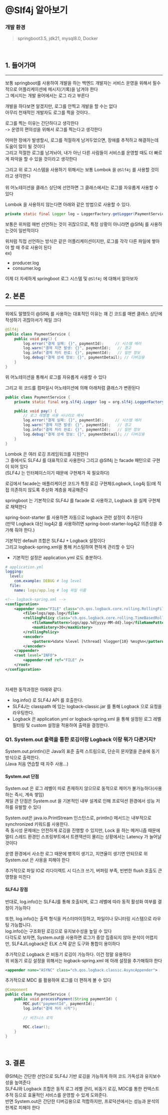 # @Slf4j 알아보기

### 개발 환경
> springboot3.5, jdk21, mysql8.0, Docker

<br>

## 1. 들어가며
<hr>
보통 springboot를 사용하여 개발을 하는 백엔드 개발자는 서비스 운영을 위해서 필수적으로 어플리케이션에 메시지(기록)을 남겨야 한다 <br>
그 메시지는 개발 용어에서는 로그 라고 부른다 <br>

개발을 하다보면 알겠지만, 로그를 안찍고 개발을 할 수는 없다 <br>
아무리 천재적인 개발자도 로그를 찍을 것이다.. <br>

로그를 찍는 이유는 간단하다고 생각한다 <br>
-> 운영의 편의성을 위해서 로그를 찍는다고 생각한다 <br>

어떠한 장애가 발생할시, 로그를 적절하게 남겨두었으면, 장애를 추적하고 해결하는데 도움이 많이 될 것이다 <br>
그리고 적절한 로그를 남겨놔야, 내가 아닌 다른 사람들이 서비스를 운영할 때도 더 빠르게 파악을 할 수 있을 것이라고 생각한다 <br>

그리고 위 로그 시스템을 사용하기 위해서는 보통 Lombok 을 `@Slf4j` 를 사용할 것이라고 생각한다 <br>  
위 어노테이션을 클래스 상단에 선언하면 그 클래스에서는 로그를 자유롭게 사용할 수 있다 <br>

Lombok 을 사용하지 않는다면 아래와 같은 방법으로 사용할 수 있다.
```java
private static final Logger log = LoggerFactory.getLogger(PaymentService.class);
```

보통은 위처럼 매번 선언하는 것이 귀찮으므로, 특정 상황이 아니라면 @Slf4j 를 사용하는것이 일반적이다 <br>

위처럼 직접 선언하는 방식은 같은 어플리케이션이지만, 로그를 각각 다른 파일에 쌓아야 할 때 주로 사용이 된다 <br>
ex)
- producer.log
- consumer.log


이제 더 자세하게 springboot 로그 시스템 및 `@Slf4j` 에 대해서 알아보자 <br>


## 2. 본론
<hr>

위에도 말했듯이 @Slf4j 를 사용하는 대표적인 이유는 꽤 긴 코드를 매번 클래스 상단에 작성하기 귀찮아서가 제일 크다 <br>

```java
@Slf4j
public class PaymentService {
    public void pay() {
        log.error("결제 실패: {}", paymentId);     // 시스템 에러
        log.warn("결제 지연 발생: {}", paymentId);   // 경고
        log.info("결제 처리 완료: {}", paymentId);   // 일반 정보
        log.debug("결제 상세 정보: {}", paymentDetail); // 디버깅용
    }
}
```

위 어노테이션을 통해서 로그를 자유롭게 사용할 수 있다 <br>

그리고 위 코드를 컴파일시 어노테이션에 의해 아래처럼 클래스가 변환된다 <br>
```java
public class PaymentService {
    private static final org.slf4j.Logger log = org.slf4j.LoggerFactory.getLogger(PaymentService.class);

    public void pay() {
        // 로그 레벨별 사용 시나리오 예시
        log.error("결제 실패: {}", paymentId);     // 시스템 에러
        log.warn("결제 지연 발생: {}", paymentId);   // 경고
        log.info("결제 처리 완료: {}", paymentId);   // 일반 정보
        log.debug("결제 상세 정보: {}", paymentDetail); // 디버깅용
    }
}
```

Lombok 은 여러 로깅 프레임워크를 지원한다 <br>
그 중에서도 SLF4J 를 대표적으로 사용한다 그리고 @Slf4j 는 facade 패턴으로 구현이 되어 있다 <br>
(SLF4J 는 인터페이스이기 때문에 구현체가 꼭 필요하다) <br>

로깅에서 facade는 애플리케이션 코드가 특정 로깅 구현체(Logback, Log4j 등)에 직접 의존하지 않도록 추상화 계층을 제공해준다 <br>

springboot 는 기본적으로 SLF4J 를 facade 로 사용하고, Logback 을 실제 구현체로 채택한다 <br>

spring-boot-starter 를 사용하면 자동으로 logback 관련 설정이 추가된다 <br>
(만약 Logback 대신 log4j2 를 사용하려면 spring-boot-starter-log4j2 의존성을 추가해 줘야 한다.) <br>

기본적인 default 조합은 SLF4J + Logback 설정이다 <br>
그리고 logback-spring.xml을 통해 커스텀하여 편하게 관리할 수 있다 <br>
- 기본적인 설정은 application.yml 로도 충분하다.
```yaml
# application.yml
logging:
  level:
    com.example: DEBUG # log level
  file:
    name: logs/app.log # log 파일 이름
```
```xml
<!-- logback-spring.xml -->
<configuration>
    <appender name="FILE" class="ch.qos.logback.core.rolling.RollingFileAppender">
        <file>logs/app.log</file>
        <rollingPolicy class="ch.qos.logback.core.rolling.TimeBasedRollingPolicy">
            <fileNamePattern>logs/app.%d{yyyy-MM-dd}.log</fileNamePattern>
            <maxHistory>30</maxHistory>
        </rollingPolicy>
        <encoder>
            <pattern>%date %level [%thread] %logger{10} %msg%n</pattern>
        </encoder>
    </appender>
    <root level="INFO">
        <appender-ref ref="FILE" />
    </root>
</configuration>
```

<br>

자세한 동작과정은 아래와 같다.
- log.info() 로 SLF4J API 를 호출한다.
- SLF4J는 classpath 에 있는 logback-classic.jar 를 통해 Logback 으로 요청을 라우팅한다.
- Logback 은 application.yml or logback-spring.xml 을 통해 설정된 로그 레벨 필터링 및 custom 설정을 적용하여 출력을 결정한다.


### Q1. System.out 출력을 통한 로깅이랑 Logback 이랑 뭐가 다른거지?
System.out.println()은 Java의 표준 출력 스트림으로, 단순히 문자열을 콘솔에 동기방식으로 출력한다. <br>
(Java 처음 연습할 때 자주 사용...) <br>

#### System.out 단점
System.out 은 로그 레벨이 따로 존재하지 않으므로 동적으로 제어가 불가능하다(사용하는 즉시, 계속 쌓임) <br>
제일 큰 단점은 System.out 을 기본적인 내부 설계로 인해 프로덕션 환경에서 성능 저하를 유발할 수 있다 <br>

System.out은 java.io.PrintStream 인스턴스로, println() 메서드는 내부적으로 synchronized 키워드를 사용한다. <br>
즉 동시성 문제에는 안전하게 로깅을 진행할 수 있지만, Lock 을 하는 메커니즘 때문에 멀티 스레드 환경인 스프링부트에서 트랜잭션이 몰리는 상황에서는 Latency 가 늘어날 것이다 <br>

운영 환경에서 사소한 로그 때문에 병목이 생기고, 지연율이 생기면 안되므로 위 System.out 은 사용을 피해야 한다 <br>

추가적으로 파일 IO로 리다이렉트 시 디스크 쓰기, 버퍼링 부족, 빈번한 flush 호출도 큰 영향을 미친다 <br>

#### SLF4J 장점
반대로, log.info()는 SLF4J를 통해 호출되며, 로그 레벨에 따라 동적 활성화 여부를 결정이 가능하다 <br>

또한, log.info()는 출력 형식을 커스터마이징하고, 파일이나 모니터링 시스템으로 라우팅 가능합니다. <br>
log.info()는 구조화된 로깅으로 유지보수성을 높일 수 있다 <br>
다각도로 보자면, System.out을 사용하면 로그가 중앙 집중되지 않아 분석이 어렵지만, SLF4J/Logback은 ELK 스택 같은 도구와 통합이 용이하다 <br>

추가적으로 Logback 은 비동기 로깅이 가능하다. 이건 정말 유용하다 <br>
위 비동기 로깅 설정을 위해서는 logback-spring.xml 에 아래 설정을 추가해줘야 한다 <br>
```xml
<appender name="ASYNC" class="ch.qos.logback.classic.AsyncAppender">
```

추가적으로 MDC 를 활용하여 로그를 더 편하게 볼 수 있다 <br>
```java
@Component
public class PaymentService {
    public void processPayment(String paymentId) {
        MDC.put("paymentId", paymentId);
        log.info("결제 처리 시작");
        
        // 비즈니스 로직
        
        MDC.clear();
    }
}
```

<br>

## 3. 결론
@Slf4j는 간단한 선언으로 SLF4J 기반 로깅을 가능하게 하여 코드 가독성과 유지보수성을 높여준다 <br>
SLF4J와 Logback 조합은 동적 로그 레벨 관리, 비동기 로깅, MDC를 통한 컨텍스트 추적 등으로 효율적인 서비스를 운영할 수 있게 도와준다. <br>
반면 System.out은 간단한 디버깅용으로 적합하지만, 프로덕션에서는 성능과 분석의 한계로 피해야 한다 <br>

